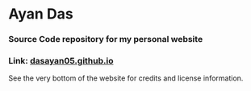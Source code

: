 # Ayan Das
### Source Code repository for my personal website
### Link: [dasayan05.github.io](https://dasayan05.github.io )

See the very bottom of the website for credits and license information.